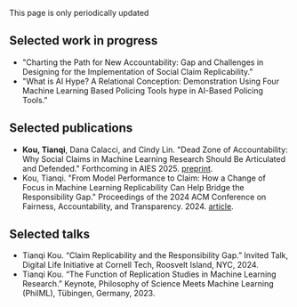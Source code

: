 This page is only periodically updated

## Selected work in progress 
 - "Charting the Path for New Accountability: Gap and Challenges in Designing for the Implementation of Social Claim Replicability."
 - "What is AI Hype? A Relational Conception: Demonstration Using Four Machine Learning Based Policing Tools
hype in AI-Based Policing Tools."

## Selected publications

- **Kou, Tianqi**, Dana Calacci, and Cindy Lin. "Dead Zone of Accountability: Why Social Claims in Machine Learning Research Should Be Articulated and Defended." Forthcoming in AIES 2025. [preprint](https://arxiv.org/pdf/2404.13131?).
- Kou, Tianqi. "From Model Performance to Claim: How a Change of Focus in Machine Learning Replicability Can Help Bridge the Responsibility Gap." Proceedings of the 2024 ACM Conference on Fairness, Accountability, and Transparency. 2024. [article](https://arxiv.org/pdf/2404.13131?).


## Selected talks
- Tianqi Kou. “Claim Replicability and the Responsibility Gap.” Invited Talk, Digital Life Initiative at Cornell Tech, Roosvelt Island, NYC, 2024.
- Tianqi Kou. “The Function of Replication Studies in Machine Learning Research.” Keynote, Philosophy of Science Meets Machine Learning (PhilML), Tübingen, Germany, 2023.


